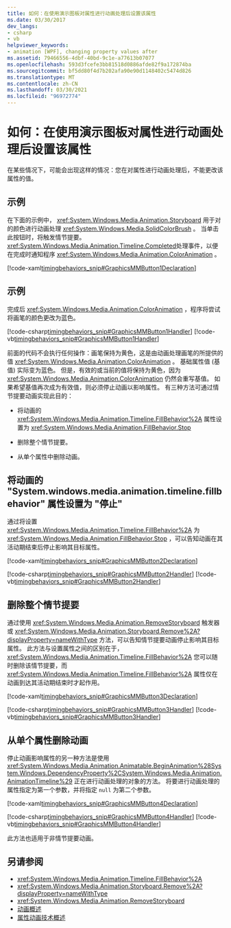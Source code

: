 ```yaml
---
title: 如何：在使用演示图板对属性进行动画处理后设置该属性
ms.date: 03/30/2017
dev_langs:
- csharp
- vb
helpviewer_keywords:
- animation [WPF], changing property values after
ms.assetid: 79466556-4dbf-40bd-9c1e-a77613b07077
ms.openlocfilehash: 593d3fcefe3bb81518d0886afde82f9a172874ba
ms.sourcegitcommit: bf5dd80f4d7b202afa90e90d1148402c5474d826
ms.translationtype: MT
ms.contentlocale: zh-CN
ms.lasthandoff: 03/30/2021
ms.locfileid: "96972774"
---
```

# <a name="how-to-set-a-property-after-animating-it-with-a-storyboard"></a>如何：在使用演示图板对属性进行动画处理后设置该属性
在某些情况下，可能会出现这样的情况：您在对属性进行动画处理后，不能更改该属性的值。  
  
## <a name="example"></a>示例  
 在下面的示例中， <xref:System.Windows.Media.Animation.Storyboard> 用于对的颜色进行动画处理 <xref:System.Windows.Media.SolidColorBrush> 。 当单击此按钮时，将触发情节提要。 <xref:System.Windows.Media.Animation.Timeline.Completed>处理事件，以便在完成时通知程序 <xref:System.Windows.Media.Animation.ColorAnimation> 。  
  
 [!code-xaml[timingbehaviors_snip#GraphicsMMButton1Declaration](~/samples/snippets/csharp/VS_Snippets_Wpf/timingbehaviors_snip/CSharp/AnimateThenSetPropertyExample.xaml#graphicsmmbutton1declaration)]  
  
## <a name="example"></a>示例  
 完成后 <xref:System.Windows.Media.Animation.ColorAnimation> ，程序将尝试将画笔的颜色更改为蓝色。  
  
 [!code-csharp[timingbehaviors_snip#GraphicsMMButton1Handler](~/samples/snippets/csharp/VS_Snippets_Wpf/timingbehaviors_snip/CSharp/AnimateThenSetPropertyExample.xaml.cs#graphicsmmbutton1handler)]
 [!code-vb[timingbehaviors_snip#GraphicsMMButton1Handler](~/samples/snippets/visualbasic/VS_Snippets_Wpf/timingbehaviors_snip/visualbasic/animatethensetpropertyexample.xaml.vb#graphicsmmbutton1handler)]  
  
 前面的代码不会执行任何操作：画笔保持为黄色，这是由动画处理画笔的所提供的值 <xref:System.Windows.Media.Animation.ColorAnimation> 。 基础属性值 (基值) 实际变为蓝色。 但是，有效的或当前的值将保持为黄色，因为 <xref:System.Windows.Media.Animation.ColorAnimation> 仍然会重写基值。 如果希望基值再次成为有效值，则必须停止动画以影响属性。 有三种方法可通过情节提要动画实现此目的：  
  
- 将动画的 <xref:System.Windows.Media.Animation.Timeline.FillBehavior%2A> 属性设置为 <xref:System.Windows.Media.Animation.FillBehavior.Stop>  
  
- 删除整个情节提要。  
  
- 从单个属性中删除动画。  
  
## <a name="set-the-animations-fillbehavior-property-to-stop"></a>将动画的 "System.windows.media.animation.timeline.fillbehavior" 属性设置为 "停止"  
 通过将设置 <xref:System.Windows.Media.Animation.Timeline.FillBehavior%2A> 为 <xref:System.Windows.Media.Animation.FillBehavior.Stop> ，可以告知动画在其活动期结束后停止影响其目标属性。  
  
 [!code-xaml[timingbehaviors_snip#GraphicsMMButton2Declaration](~/samples/snippets/csharp/VS_Snippets_Wpf/timingbehaviors_snip/CSharp/AnimateThenSetPropertyExample.xaml#graphicsmmbutton2declaration)]  
  
 [!code-csharp[timingbehaviors_snip#GraphicsMMButton2Handler](~/samples/snippets/csharp/VS_Snippets_Wpf/timingbehaviors_snip/CSharp/AnimateThenSetPropertyExample.xaml.cs#graphicsmmbutton2handler)]
 [!code-vb[timingbehaviors_snip#GraphicsMMButton2Handler](~/samples/snippets/visualbasic/VS_Snippets_Wpf/timingbehaviors_snip/visualbasic/animatethensetpropertyexample.xaml.vb#graphicsmmbutton2handler)]  
  
## <a name="remove-the-entire-storyboard"></a>删除整个情节提要  
 通过使用 <xref:System.Windows.Media.Animation.RemoveStoryboard> 触发器或 <xref:System.Windows.Media.Animation.Storyboard.Remove%2A?displayProperty=nameWithType> 方法，可以告知情节提要动画停止影响其目标属性。 此方法与设置属性之间的区别在于， <xref:System.Windows.Media.Animation.Timeline.FillBehavior%2A> 您可以随时删除该情节提要，而 <xref:System.Windows.Media.Animation.Timeline.FillBehavior%2A> 属性仅在动画到达其活动期结束时才起作用。  
  
 [!code-xaml[timingbehaviors_snip#GraphicsMMButton3Declaration](~/samples/snippets/csharp/VS_Snippets_Wpf/timingbehaviors_snip/CSharp/AnimateThenSetPropertyExample.xaml#graphicsmmbutton3declaration)]  
  
 [!code-csharp[timingbehaviors_snip#GraphicsMMButton3Handler](~/samples/snippets/csharp/VS_Snippets_Wpf/timingbehaviors_snip/CSharp/AnimateThenSetPropertyExample.xaml.cs#graphicsmmbutton3handler)]
 [!code-vb[timingbehaviors_snip#GraphicsMMButton3Handler](~/samples/snippets/visualbasic/VS_Snippets_Wpf/timingbehaviors_snip/visualbasic/animatethensetpropertyexample.xaml.vb#graphicsmmbutton3handler)]  
  
## <a name="remove-an-animation-from-an-individual-property"></a>从单个属性删除动画  
 停止动画影响属性的另一种方法是使用 <xref:System.Windows.Media.Animation.Animatable.BeginAnimation%28System.Windows.DependencyProperty%2CSystem.Windows.Media.Animation.AnimationTimeline%29> 正在进行动画处理的对象的方法。 将要进行动画处理的属性指定为第一个参数，并将指定 `null` 为第二个参数。  
  
 [!code-xaml[timingbehaviors_snip#GraphicsMMButton4Declaration](~/samples/snippets/csharp/VS_Snippets_Wpf/timingbehaviors_snip/CSharp/AnimateThenSetPropertyExample.xaml#graphicsmmbutton4declaration)]  
  
 [!code-csharp[timingbehaviors_snip#GraphicsMMButton4Handler](~/samples/snippets/csharp/VS_Snippets_Wpf/timingbehaviors_snip/CSharp/AnimateThenSetPropertyExample.xaml.cs#graphicsmmbutton4handler)]
 [!code-vb[timingbehaviors_snip#GraphicsMMButton4Handler](~/samples/snippets/visualbasic/VS_Snippets_Wpf/timingbehaviors_snip/visualbasic/animatethensetpropertyexample.xaml.vb#graphicsmmbutton4handler)]  
  
 此方法也适用于非情节提要动画。  
  
## <a name="see-also"></a>另请参阅

- <xref:System.Windows.Media.Animation.Timeline.FillBehavior%2A>
- <xref:System.Windows.Media.Animation.Storyboard.Remove%2A?displayProperty=nameWithType>
- <xref:System.Windows.Media.Animation.RemoveStoryboard>
- [动画概述](animation-overview.md)
- [属性动画技术概述](property-animation-techniques-overview.md)
